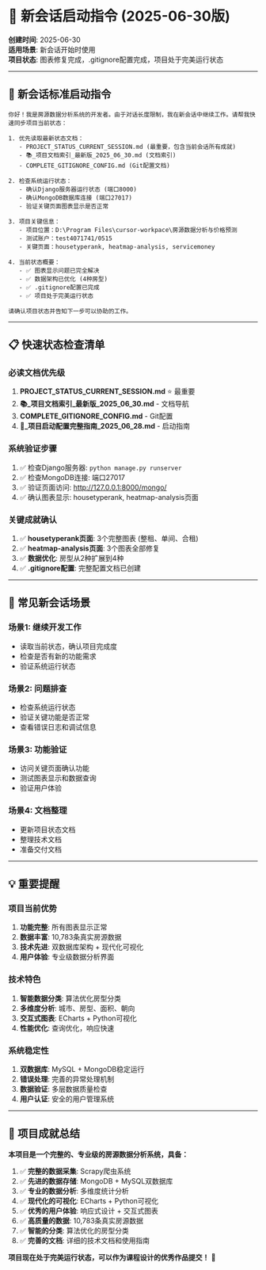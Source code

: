 # 🚀 新会话启动指令 (2025-06-30版)

**创建时间**: 2025-06-30  
**适用场景**: 新会话开始时使用  
**项目状态**: 图表修复完成，.gitignore配置完成，项目处于完美运行状态

---

## 🎯 **新会话标准启动指令**

```
你好！我是房源数据分析系统的开发者。由于对话长度限制，我在新会话中继续工作。请帮我快速同步项目当前状态：

1. 优先读取最新状态文档：
   - PROJECT_STATUS_CURRENT_SESSION.md (最重要，包含当前会话所有成就)
   - 📚_项目文档索引_最新版_2025_06_30.md (文档索引)
   - COMPLETE_GITIGNORE_CONFIG.md (Git配置文档)

2. 检查系统运行状态：
   - 确认Django服务器运行状态 (端口8000)
   - 确认MongoDB数据库连接 (端口27017)
   - 验证关键页面图表显示是否正常

3. 项目关键信息：
   - 项目位置：D:\Program Files\cursor-workpace\房源数据分析与价格预测
   - 测试账户：test4071741/0515
   - 关键页面：housetyperank, heatmap-analysis, servicemoney

4. 当前状态概要：
   - ✅ 图表显示问题已完全解决
   - ✅ 数据架构已优化 (4种房型)
   - ✅ .gitignore配置已完成
   - ✅ 项目处于完美运行状态

请确认项目状态并告知下一步可以协助的工作。
```

---

## 📋 **快速状态检查清单**

### **必读文档优先级**
1. **PROJECT_STATUS_CURRENT_SESSION.md** ⭐ 最重要
2. **📚_项目文档索引_最新版_2025_06_30.md** - 文档导航
3. **COMPLETE_GITIGNORE_CONFIG.md** - Git配置
4. **🚀_项目启动配置完整指南_2025_06_28.md** - 启动指南

### **系统验证步骤**
1. ✅ 检查Django服务器: `python manage.py runserver`
2. ✅ 检查MongoDB连接: 端口27017
3. ✅ 验证页面访问: http://127.0.0.1:8000/mongo/
4. ✅ 确认图表显示: housetyperank, heatmap-analysis页面

### **关键成就确认**
1. ✅ **housetyperank页面**: 3个完整图表 (整租、单间、合租)
2. ✅ **heatmap-analysis页面**: 3个图表全部修复
3. ✅ **数据优化**: 房型从2种扩展到4种
4. ✅ **.gitignore配置**: 完整配置文档已创建

---

## 🎯 **常见新会话场景**

### **场景1: 继续开发工作**
- 读取当前状态，确认项目完成度
- 检查是否有新的功能需求
- 验证系统运行状态

### **场景2: 问题排查**
- 检查系统运行状态
- 验证关键功能是否正常
- 查看错误日志和调试信息

### **场景3: 功能验证**
- 访问关键页面确认功能
- 测试图表显示和数据查询
- 验证用户体验

### **场景4: 文档整理**
- 更新项目状态文档
- 整理技术文档
- 准备交付文档

---

## 💡 **重要提醒**

### **项目当前优势**
1. **功能完整**: 所有图表显示正常
2. **数据丰富**: 10,783条真实房源数据
3. **技术先进**: 双数据库架构 + 现代化可视化
4. **用户体验**: 专业级数据分析界面

### **技术特色**
1. **智能数据分类**: 算法优化房型分类
2. **多维度分析**: 城市、房型、面积、朝向
3. **交互式图表**: ECharts + Python可视化
4. **性能优化**: 查询优化，响应快速

### **系统稳定性**
1. **双数据库**: MySQL + MongoDB稳定运行
2. **错误处理**: 完善的异常处理机制
3. **数据验证**: 多层数据质量检查
4. **用户认证**: 安全的用户管理系统

---

## 🎉 **项目成就总结**

**本项目是一个完整的、专业级的房源数据分析系统，具备：**

1. ✅ **完整的数据采集**: Scrapy爬虫系统
2. ✅ **先进的数据存储**: MongoDB + MySQL双数据库
3. ✅ **专业的数据分析**: 多维度统计分析
4. ✅ **现代化的可视化**: ECharts + Python可视化
5. ✅ **优秀的用户体验**: 响应式设计 + 交互式图表
6. ✅ **高质量的数据**: 10,783条真实房源数据
7. ✅ **智能的分类**: 算法优化的房型分类
8. ✅ **完善的文档**: 详细的技术文档和使用指南

**项目现在处于完美运行状态，可以作为课程设计的优秀作品提交！** 🚀
